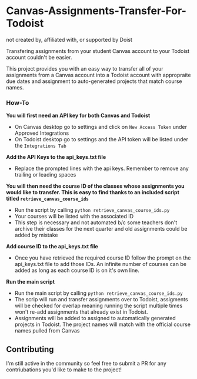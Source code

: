 # Canvas-Assignments-Transfer-For-Todoist
not created by, affiliated with, or supported by Doist

Transfering assignments from your student Canvas account to your Todoist account couldn't be easier. 

This project provides you with an easy way to transfer all of your assignments from a Canvas account into a Todoist account with appropraite due dates and assignment to auto-generated projects that match course names. 

### How-To

**You will first need an API key for both Canvas and Todoist**
- On Canvas desktop go to settings and click on ```New Access Token``` under Approved Integrations
- On Todoist desktop go to settings and the API token will be listed under the ```Integrations Tab```

**Add the API Keys to the api_keys.txt file**
- Replace the prompted lines with the api keys. Remember to remove any trailing or leading spaces

**You will then need the course ID of the classes whose assignments you would like to transfer. This is easy to find thanks to an included script titled ```retrieve_canvas_course_ids```**
- Run the script by calling ```python retrieve_canvas_course_ids.py```
- Your courses will be listed with the associated ID
- This step is necessary and not automated b/c some teachers don't archive their classes for the next quarter and old assignments could be added by mistake

**Add course ID to the api_keys.txt file**
- Once you have retrieved the required course ID follow the prompt on the api_keys.txt file to add those IDs. An infinite number of courses can be added as long as each course ID is on it's own line. 

**Run the main script**
- Run the main script by calling ```python retrieve_canvas_course_ids.py```
- The scrip will run and transfer assignments over to Todoist, assigments will be checked for overlap meaning running the script multiple times won't re-add assignments that already exist in Todoist. 
- Assignments will be added to assigned to automatically generated projects in Todoist. The project names will match with the official course names pulled from Canvas

## Contributing 
I'm still active in the community so feel free to submit a PR for any contriubations you'd like to make to the project!
